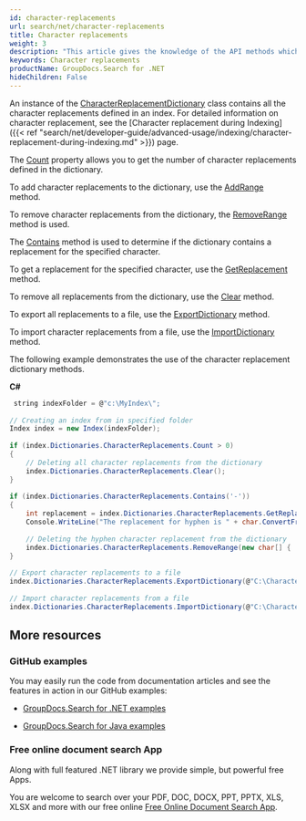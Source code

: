 ```yaml
---
id: character-replacements
url: search/net/character-replacements
title: Character replacements
weight: 3
description: "This article gives the knowledge of the API methods which can be used to perform operations about Character replacements."
keywords: Character replacements
productName: GroupDocs.Search for .NET
hideChildren: False
---
```

An instance of the [CharacterReplacementDictionary](https://reference.groupdocs.com/net/search/groupdocs.search.dictionaries/characterreplacementdictionary) class contains all the character replacements defined in an index. For detailed information on character replacement, see the [Character replacement during Indexing]({{< ref "search/net/developer-guide/advanced-usage/indexing/character-replacement-during-indexing.md" >}}) page.

The [Count](https://reference.groupdocs.com/net/search/groupdocs.search.dictionaries/characterreplacementdictionary/properties/count) property allows you to get the number of character replacements defined in the dictionary.

To add character replacements to the dictionary, use the [AddRange](https://reference.groupdocs.com/net/search/groupdocs.search.dictionaries/characterreplacementdictionary/methods/addrange/index) method.

To remove character replacements from the dictionary, the [RemoveRange](https://reference.groupdocs.com/net/search/groupdocs.search.dictionaries/characterreplacementdictionary/methods/removerange/index) method is used.

The [Contains](https://reference.groupdocs.com/net/search/groupdocs.search.dictionaries/characterreplacementdictionary/methods/contains) method is used to determine if the dictionary contains a replacement for the specified character.

To get a replacement for the specified character, use the [GetReplacement](https://reference.groupdocs.com/net/search/groupdocs.search.dictionaries/characterreplacementdictionary/methods/getreplacement) method.

To remove all replacements from the dictionary, use the [Clear](https://reference.groupdocs.com/net/search/groupdocs.search.dictionaries/characterreplacementdictionary/methods/clear) method.

To export all replacements to a file, use the [ExportDictionary](https://reference.groupdocs.com/net/search/groupdocs.search.dictionaries/dictionarybase/methods/exportdictionary) method.

To import character replacements from a file, use the [ImportDictionary](https://reference.groupdocs.com/net/search/groupdocs.search.dictionaries/dictionarybase/methods/importdictionary) method.

The following example demonstrates the use of the character replacement dictionary methods.

**C#**

```csharp
 string indexFolder = @"c:\MyIndex\";
 
// Creating an index from in specified folder
Index index = new Index(indexFolder);
 
if (index.Dictionaries.CharacterReplacements.Count > 0)
{
    // Deleting all character replacements from the dictionary
    index.Dictionaries.CharacterReplacements.Clear();
}
 
if (index.Dictionaries.CharacterReplacements.Contains('-'))
{
    int replacement = index.Dictionaries.CharacterReplacements.GetReplacement('-');
    Console.WriteLine("The replacement for hyphen is " + char.ConvertFromUtf32(replacement));
 
    // Deleting the hyphen character replacement from the dictionary
    index.Dictionaries.CharacterReplacements.RemoveRange(new char[] { '-' });
}
 
// Export character replacements to a file
index.Dictionaries.CharacterReplacements.ExportDictionary(@"C:\CharacterReplacements.dat");
 
// Import character replacements from a file
index.Dictionaries.CharacterReplacements.ImportDictionary(@"C:\CharacterReplacements.dat");
```

## More resources

### GitHub examples

You may easily run the code from documentation articles and see the features in action in our GitHub examples:

*   [GroupDocs.Search for .NET examples](https://github.com/groupdocs-search/GroupDocs.Search-for-.NET)
    
*   [GroupDocs.Search for Java examples](https://github.com/groupdocs-search/GroupDocs.Search-for-Java)
    

### Free online document search App

Along with full featured .NET library we provide simple, but powerful free Apps.

You are welcome to search over your PDF, DOC, DOCX, PPT, PPTX, XLS, XLSX and more with our free online [Free Online Document Search App](https://products.groupdocs.app/search).
